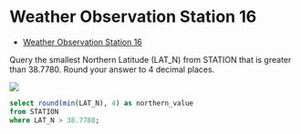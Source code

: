 # Weather Observation Station 16

- [Weather Observation Station 16](https://www.hackerrank.com/challenges/weather-observation-station-16/problem)

Query the smallest Northern Latitude (LAT_N) from STATION that is greater than 38.7780. Round your answer to 4 decimal places.

![](https://s3.amazonaws.com/hr-challenge-images/9336/1449345840-5f0a551030-Station.jpg)

```sql
select round(min(LAT_N), 4) as northern_value 
from STATION 
where LAT_N > 38.7780;
```